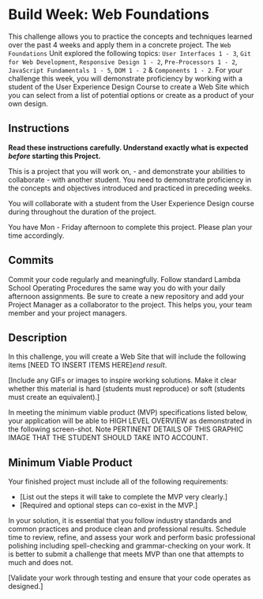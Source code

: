 # Build Week: Web Foundations

This challenge allows you to practice the concepts and techniques learned over the past 4 weeks and apply them in a concrete project. The `Web Foundations` Unit explored the following topics: `User Interfaces 1 - 3`, `Git for Web Development`, `Responsive Design 1 - 2`, `Pre-Processors 1 - 2`, `JavaScript Fundamentals 1 - 5`, `DOM 1 - 2` & `Components 1 - 2`. For your challenge this week, you will demonstrate proficiency by working with a student of the User Experience Design Course to create a Web Site which you can select from a list of potential options or create as a product of your own design.

## Instructions

**Read these instructions carefully. Understand exactly what is expected _before_ starting this Project.**

This is a project that you will work on, - and demonstrate your abilities to collaborate - with another student. You need to demonstrate proficiency in the concepts and objectives introduced and practiced in preceding weeks.

You will collaborate with a student from the User Experience Design course during throughout the duration of the project.

You have Mon - Friday afternoon to complete this project. Please plan your time accordingly.

## Commits

Commit your code regularly and meaningfully. Follow standard Lambda School Operating Procedures the same way you do with your daily afternoon assignments. Be sure to create a new repository and add your Project Manager as a collaborator to the project. This helps you, your team member and your project managers.

## Description

In this challenge, you will create a Web Site that will include the following items [NEED TO INSERT ITEMS HERE]_end result_.

[Include any GIFs or images to inspire working solutions. Make it clear whether this material is hard (students must reproduce) or soft (students must create an equivalent).]

In meeting the minimum viable product (MVP) specifications listed below, your application will be able to HIGH LEVEL OVERVIEW as demonstrated in the following screen-shot. Note PERTINENT DETAILS OF THIS GRAPHIC IMAGE THAT THE STUDENT SHOULD TAKE INTO ACCOUNT.

## Minimum Viable Product

Your finished project must include all of the following requirements:

- [List out the steps it will take to complete the MVP very clearly.]
- [Required and optional steps can co-exist in the MVP.]

In your solution, it is essential that you follow industry standards and common practices and produce clean and professional results. Schedule time to review, refine, and assess your work and perform basic professional polishing including spell-checking and grammar-checking on your work. It is better to submit a challenge that meets MVP than one that attempts to much and does not.

[Validate your work through testing and ensure that your code operates as designed.]
